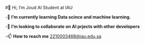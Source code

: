 #👋 Hi, I’m Joud 
                         AI Student at IAU

-🌱 **I’m currently learning Data scince and machine learning.**

-💞️ **I’m looking to collaborate on AI prjects with other developers** 

-📫 **How to reach me** 2210003468@iau.edu.sa
